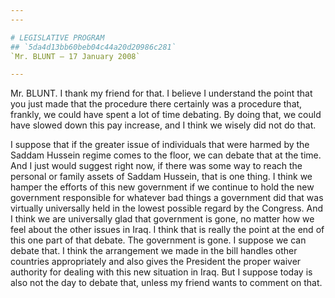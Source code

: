 ```yaml
---
---

# LEGISLATIVE PROGRAM
## `5da4d13bb60beb04c44a20d20986c281`
`Mr. BLUNT — 17 January 2008`

---
```



Mr. BLUNT. I thank my friend for that. I believe I understand the 
point that you just made that the procedure there certainly was a 
procedure that, frankly, we could have spent a lot of time debating. By 
doing that, we could have slowed down this pay increase, and I think we 
wisely did not do that.

I suppose that if the greater issue of individuals that were harmed 
by the Saddam Hussein regime comes to the floor, we can debate that at 
the time. And I just would suggest right now, if there was some way to 
reach the personal or family assets of Saddam Hussein, that is one 
thing. I think we hamper the efforts of this new government if we 
continue to hold the new government responsible for whatever bad things 
a government did that was virtually universally held in the lowest 
possible regard by the Congress. And I think we are universally glad 
that government is gone, no matter how we feel about the other issues 
in Iraq. I think that is really the point at the end of this one part 
of that debate. The government is gone. I suppose we can debate that. I 
think the arrangement we made in the bill handles other countries 
appropriately and also gives the President the proper waiver authority 
for dealing with this new situation in Iraq. But I suppose today is 
also not the day to debate that, unless my friend wants to comment on 
that.